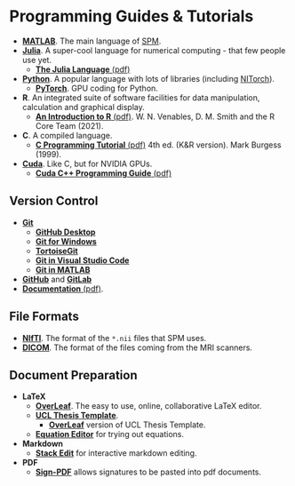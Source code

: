 
# Programming Guides & Tutorials

* [**MATLAB**](https://uk.mathworks.com/help/matlab/). The main language of [SPM](https://www.fil.ion.ucl.ac.uk/spm/software/).
* [**Julia**](https://docs.julialang.org/en/v1/). A super-cool language for numerical computing - that few people use yet.
    - [**The Julia Language** (pdf)](https://raw.githubusercontent.com/JuliaLang/docs.julialang.org/assets/julia-1.7.2.pdf)
* [**Python**](https://docs.python.org/3/). A popular language with lots of libraries (including [NITorch](https://github.com/balbasty/nitorch)).
    - [**PyTorch**](https://pytorch.org/tutorials/). GPU coding for Python.
* **R**. An integrated suite of software facilities for data manipulation, calculation and graphical display.
    - [**An Introduction to R** (pdf)](https://cran.r-project.org/doc/manuals/r-release/R-intro.pdf). W. N. Venables, D. M. Smith and the R Core Team (2021).
* **C**. A compiled language.
    - [**C Programming Tutorial** (pdf)](http://markburgess.org/CTutorial/C-Tut-4.02.pdf) 4th ed. (K&R version). Mark Burgess (1999).
* [**Cuda**](https://docs.nvidia.com/cuda/). Like C, but for NVIDIA GPUs.
    - [**Cuda C++ Programming Guide** (pdf)](https://docs.nvidia.com/cuda/pdf/CUDA_C_Programming_Guide.pdf)


## Version Control

* [**Git**](https://git-scm.com/)
    - [**GitHub Desktop**](https://desktop.github.com/)
    - [**Git for Windows**](https://gitforwindows.org/)
    - [**TortoiseGit**](https://tortoisegit.org/)
    - [**Git in Visual Studio Code**](https://code.visualstudio.com/docs/sourcecontrol/overview)
    - [**Git in MATLAB**](https://www.mathworks.com/help/matlab/matlab_prog/use-git-in-matlab.html)
* [**GitHub**](https://github.com/) and [**GitLab**](https://about.gitlab.com/)
* [**Documentation** (pdf)](https://githubtraining.github.io/training-manual/book.pdf).


## File Formats

* [**NIfTI**](https://nifti.nimh.nih.gov/nifti-1/). The format of the ``*.nii`` files that SPM uses.
* [**DICOM**](https://www.dicomstandard.org/current). The format of the files coming from the MRI scanners.

## Document Preparation

* **LaTeX**
    - [**OverLeaf**](https://www.overleaf.com/). The easy to use, online, collaborative LaTeX editor.
    - [**UCL Thesis Template**](https://github.com/UCL/ucl-latex-thesis-templates).
        * [**OverLeaf**](https://www.overleaf.com/latex/templates/thesis-template-for-university-college-london/ndczhjnzxbyk) version of UCL Thesis Template. 
    - [**Equation Editor**](https://latexeditor.lagrida.com/) for trying out equations.
* **Markdown**
    - [**Stack Edit**](https://stackedit.io/app#) for interactive markdown editing.
* **PDF**
    - [**Sign-PDF**](https://www.adobe.com/acrobat/online/sign-pdf.html) allows signatures to be pasted into pdf documents.

